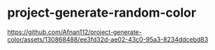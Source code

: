 ﻿# project-generate-random-color

https://github.com/Afnan112/project-generate-color/assets/130868488/ee3fd32d-ae02-43c0-95a3-8234ddcebd83

